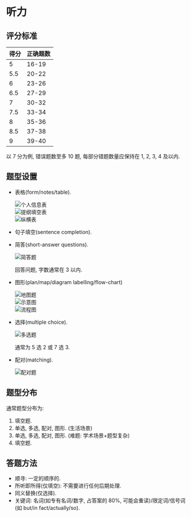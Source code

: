 # 听力

## 评分标准

| 得分 | 正确题数 |
| ---- | -------- |
| 5    | 16-19    |
| 5.5  | 20-22    |
| 6    | 23-26    |
| 6.5  | 27-29    |
| 7    | 30-32    |
| 7.5  | 33-34    |
| 8    | 35-36    |
| 8.5  | 37-38    |
| 9    | 39-40    |

以 7 分为例, 错误题数至多 10 题, 每部分错题数量应保持在 1, 2, 3, 4 及以内.  

## 题型设置

- 表格(form/notes/table).

    ![个人信息表](assets/个人信息表.png)  
    ![提纲填空表](assets/提纲填空表.png)  
    ![纵横表](assets/纵横表.png)  

- 句子填空(sentence completion).
- 简答(short-answer questions).

    ![简答题](assets/简答题.png)  

    回答问题, 字数通常在 3 以内.  

- 图形(plan/map/diagram labelling/flow-chart)

    ![地图题](assets/地图题.png)  
    ![示意图](assets/示意图.png)  
    ![流程图](assets/流程图.png)  

- 选择(multiple choice).

    ![多选题](assets/多选题.png)  

    通常为 5 选 2 或 7 选 3.  

- 配对(matching).

    ![配对题](assets/配对题.png)  

## 题型分布

通常题型分布为:  

1. 填空题.
2. 单选, 多选, 配对, 图形. (生活场景)
3. 单选, 多选, 配对, 图形. (难题: 学术场景+题型复杂)
4. 填空题.

## 答题方法

- 顺寻: 一定的顺序的.
- 所听即所得(仅填空): 不需要进行任何后期处理.
- 同义替换(仅选择).
- 关键词: 名词(如专有名词/数字, 占答案的 80%, 可能会重读)/限定词/信号词(如 but/in fact/actually/so).
